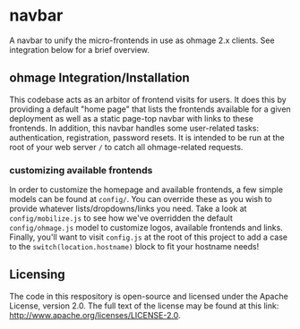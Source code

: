 # navbar
A navbar to unify the micro-frontends in use as ohmage 2.x clients.  See integration below for a brief overview.


## ohmage Integration/Installation
This codebase acts as an arbitor of frontend visits for users.  It does this by providing a default "home page" that lists the frontends available for a given deployment as well as a static page-top navbar with links to these frontends.  In addition, this navbar handles some user-related tasks: authentication, registration, password resets.  It is intended to be run at the root of your web server `/` to catch all ohmage-related requests.

### customizing available frontends
In order to customize the homepage and available frontends, a few simple models can be found at `config/`. You can override these as you wish to provide whatever lists/dropdowns/links you need.  Take a look at `config/mobilize.js` to see how we've overridden the default `config/ohmage.js` model to customize logos, available frontends and links.  Finally, you'll want to visit `config.js` at the root of this project to add a case to the `switch(location.hostname)` block to fit your hostname needs! 

## Licensing
The code in this respository is open-source and licensed under the Apache License, version 2.0. The full text of the license may be found at this link: http://www.apache.org/licenses/LICENSE-2.0.
